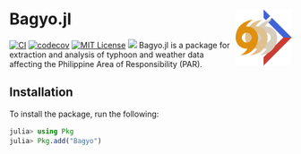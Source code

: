 # Bagyo.jl <img src="docs/src/assets/logo.svg" align="right" width="100"/>
[![CI](https://github.com/alstat/Bagyo.jl/actions/workflows/ci.yml/badge.svg)](https://github.com/alstat/Bagyo.jl/actions/workflows/ci.yml)
[![codecov](https://codecov.io/gh/alstat/Bagyo.jl/branch/master/graph/badge.svg?token=AkqhQYSEsn)](https://codecov.io/gh/alstat/Bagyo.jl)
[![MIT License](https://img.shields.io/badge/license-MIT-green.svg)](https://github.com/alstat/Bagyo.jl/blob/master/LICENSE)
[![](https://img.shields.io/badge/docs-dev-blue.svg)](https://alstat.github.io/Bagyo.jl/dev/)
Bagyo.jl is a package for extraction and analysis of typhoon and weather data affecting the Philippine Area of Responsibility (PAR).

## Installation
To install the package, run the following:
```julia
julia> using Pkg
julia> Pkg.add("Bagyo")
```
